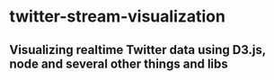 # twitter-stream-visualization
Visualizing realtime Twitter data using D3.js, node and several other things and libs
-
